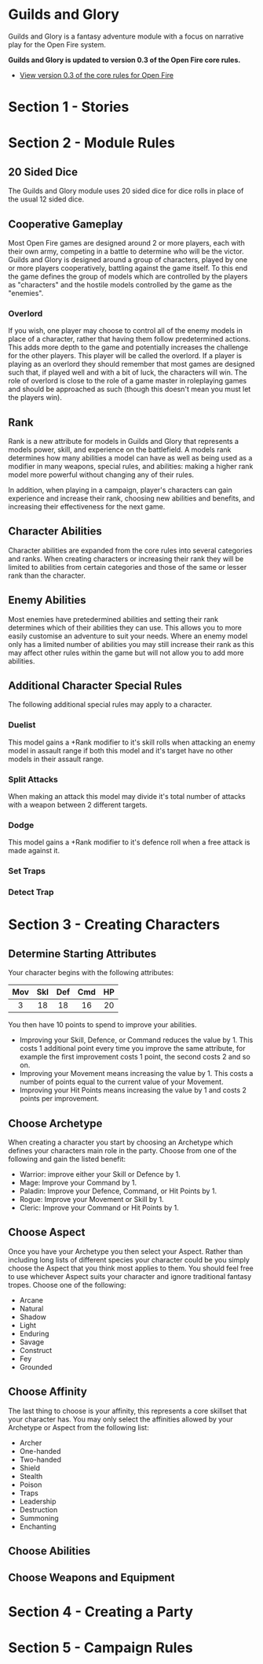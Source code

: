 Guilds and Glory
================

Guilds and Glory is a fantasy adventure module with a focus on narrative play for the Open Fire system.

**Guilds and Glory is updated to version 0.3 of the Open Fire core rules.**

- [View version 0.3 of the core rules for Open Fire](https://github.com/open-source-tabletop/openfire/blob/main/releases/v0.3/core-rules.md)

Section 1 - Stories
===================

<!-- An introduction to the module and how each adventure is it's own story. -->

Section 2 - Module Rules
========================

## 20 Sided Dice

The Guilds and Glory module uses 20 sided dice for dice rolls in place of the usual 12 sided dice.

## Cooperative Gameplay

Most Open Fire games are designed around 2 or more players, each with their own army, competing in a battle to determine who will be the victor. Guilds and Glory is designed around a group of characters, played by one or more players cooperatively, battling against the game itself. To this end the game defines the group of models which are controlled by the players as "characters" and the hostile models controlled by the game as the "enemies".

### Overlord

If you wish, one player may choose to control all of the enemy models in place of a character, rather that having them follow predetermined actions. This adds more depth to the game and potentially increases the challenge for the other players. This player will be called the overlord. If a player is playing as an overlord they should remember that most games are designed such that, if played well and with a bit of luck, the characters will win. The role of overlord is close to the role of a game master in roleplaying games and should be approached as such (though this doesn't mean you must let the players win).

## Rank

Rank is a new attribute for models in Guilds and Glory that represents a models power, skill, and experience on the battlefield. A models rank determines how many abilities a model can have as well as being used as a modifier in many weapons, special rules, and abilities: making a higher rank model more powerful without changing any of their rules.

In addition, when playing in a campaign, player's characters can gain experience and increase their rank, choosing new abilities and benefits, and increasing their effectiveness for the next game.

## Character Abilities

Character abilities are expanded from the core rules into several categories and ranks. When creating characters or increasing their rank they will be limited to abilities from certain categories and those of the same or lesser rank than the character.

## Enemy Abilities

Most enemies have pretedermined abilities and setting their rank determines which of their abilities they can use. This allows you to more easily customise an adventure to suit your needs. Where an enemy model only has a limited number of abilities you may still increase their rank as this may affect other rules within the game but will not allow you to add more abilities.

## Additional Character Special Rules

The following additional special rules may apply to a character.

### Duelist

This model gains a +Rank modifier to it's skill rolls when attacking an enemy model in assault range if both this model and it's target have no other models in their assault range.

### Split Attacks

When making an attack this model may divide it's total number of attacks with a weapon between 2 different targets.

### Dodge

This model gains a +Rank modifier to it's defence roll when a free attack is made against it.

### Set Traps

### Detect Trap

Section 3 - Creating Characters
===============================

## Determine Starting Attributes

Your character begins with the following attributes:

| Mov | Skl | Def | Cmd | HP  |
| :-: | :-: | :-: | :-: | :-: |
| 3   | 18  | 18  | 16  | 20  |

You then have 10 points to spend to improve your abilities.

- Improving your Skill, Defence, or Command reduces the value by 1. This costs 1 additional point every time you improve the same attribute, for example the first improvement costs 1 point, the second costs 2 and so on.
- Improving your Movement means increasing the value by 1. This costs a number of points equal to the current value of your Movement.
- Improving your Hit Points means increasing the value by 1 and costs 2 points per improvement.

## Choose Archetype

When creating a character you start by choosing an Archetype which defines your characters main role in the party. Choose from one of the following and gain the listed benefit:

- Warrior: improve either your Skill or Defence by 1.
- Mage: Improve your Command by 1.
- Paladin: Improve your Defence, Command, or Hit Points by 1.
- Rogue: Improve your Movement or Skill by 1.
- Cleric: Improve your Command or Hit Points by 1.

## Choose Aspect

Once you have your Archetype you then select your Aspect. Rather than including long lists of different species your character could be you simply choose the Aspect that you think most applies to them. You should feel free to use whichever Aspect suits your character and ignore traditional fantasy tropes. Choose one of the following:

- Arcane
- Natural
- Shadow
- Light
- Enduring
- Savage
- Construct
- Fey
- Grounded

## Choose Affinity

The last thing to choose is your affinity, this represents a core skillset that your character has. You may only select the affinities allowed by your Archetype or Aspect from the following list:

- Archer
- One-handed
- Two-handed
- Shield
- Stealth
- Poison
- Traps
- Leadership
- Destruction
- Summoning
- Enchanting

## Choose Abilities

## Choose Weapons and Equipment

Section 4 - Creating a Party
============================

Section 5 - Campaign Rules
==========================

<!-- Levelling up, buying gear, dealing with injuries, hiring new members -->